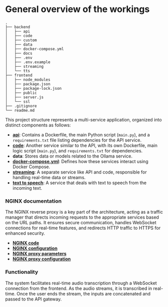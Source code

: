 # General overview of the workings

```
.
├── backend
│   ├── api
│   ├── code
│   ├── custom
│   ├── data
│   ├── docker-compose.yml
│   ├── docs
│   ├── .env
│   ├── .env.example
│   ├── streaming
│   └── tts
├── frontend
│   ├── node_modules
│   ├── package.json
│   ├── package-lock.json
│   ├── public
│   ├── server.js
│   └── ssl
├── .gitignore
└── readme.md
```

This project structure represents a multi-service application, organized into distinct components as follows:

- [**api**](./howItWorks/apigateway.md): Contains a Dockerfile, the main Python script (`main.py`), and a `requirements.txt` file listing dependencies for the API service.
- [**code**](./howItWorks/code.md): Another service similar to the API, with its own Dockerfile, main logic script (`main.py`), and `requirements.txt` for dependencies.
- **data**: Stores data or models related to the Ollama service.
- [**docker-compose.yml**](./howItWorks/dockerCompose.md): Defines how these services interact using Docker Compose.
- [**streaming**](./howItWorks/streaming.md): A separate service like API and code, responsible for handling real-time data or streams.
- [**text to speech**](./howItWorks/tts.md): A service that deals with text to speech from the incoming text.


### NGINX documentation
The NGINX reverse proxy is a key part of the architecture, acting as a traffic manager that directs incoming requests to the appropriate services based on the URL paths. It ensures secure communication, handles WebSocket connections for real-time features, and redirects HTTP traffic to HTTPS for enhanced security.

- [**NGINX code**](./nginx/nginxCode.md)
- [**NGINX configuration**](./nginx/nginxConf.md)
- [**NGINX proxy parameters**](./nginx/proxyParams.md)
- [**NGINX proxy configuration**](./nginx/proxyConf.md)

### Functionality

The system facilitates real-time audio transcription through a WebSocket connection from the frontend. As the audio streams, it is transcribed in real-time. Once the user ends the stream, the inputs are concatenated and passed to the API gateway. 

